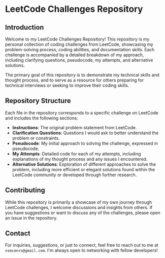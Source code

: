 # LeetCode Challenges Repository

## Introduction
Welcome to my LeetCode Challenges Repository! This repository is my personal collection of coding challenges from LeetCode, showcasing my problem-solving process, coding abilities, and documentation skills. Each challenge is accompanied by a detailed breakdown of my approach, including clarifying questions, pseudocode, my attempts, and alternative solutions.

The primary goal of this repository is to demonstrate my technical skills and thought process, and to serve as a resource for others preparing for technical interviews or seeking to improve their coding skills.

## Repository Structure
Each file in the repository corresponds to a specific challenge on LeetCode and includes the following sections:
- **Instructions**: The original problem statement from LeetCode.
- **Clarification Questions**: Questions I would ask to better understand the problem or constraints.
- **Pseudocode**: My initial approach to solving the challenge, expressed in pseudocode.
- **My Attempts**: Detailed code for each of my attempts, including explanations of my thought process and any issues I encountered.
- **Alternative Solutions**: Exploration of different approaches to solve the problem, including more efficient or elegant solutions found within the LeetCode community or developed through further research.

## Contributing
While this repository is primarily a showcase of my own journey through LeetCode challenges, I welcome discussions and insights from others. If you have suggestions or want to discuss any of the challenges, please open an issue in the repository.

## Contact
For inquiries, suggestions, or just to connect, feel free to reach out to me at `nsmcenro@gmail.com`. I'm always open to networking with fellow developers!



